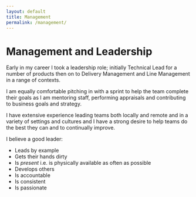 ```yaml
---
layout: default
title: Management
permalink: /management/
---
```


# Management and Leadership

Early in my career I took a leadership role; initially Technical Lead for a number of products then on to Delivery Management and Line Management in a range of contexts.

I am equally comfortable pitching in with a sprint to help the team complete their goals as I am mentoring staff, performing appraisals and contributing to business goals and strategy.

I have extensive experience leading teams both locally and remote and in a variety of settings and cultures and I have a strong desire to help teams do the best they can and to continually improve.

I believe a good leader:

* Leads by example
* Gets their hands dirty
* Is *present* i.e. is physically available as often as possible
* Develops others
* Is accountable
* Is consistent
* Is passionate

